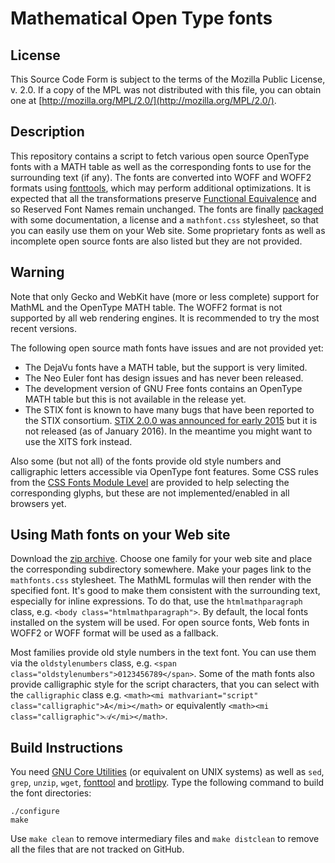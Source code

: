Mathematical Open Type fonts
============================

License
-------

This Source Code Form is subject to the terms of the Mozilla Public
License, v. 2.0. If a copy of the MPL was not distributed with this
file, you can obtain one at
[http://mozilla.org/MPL/2.0/](http://mozilla.org/MPL/2.0/).

Description
-----------

This repository contains a script to fetch various open source OpenType fonts
with a MATH table as well as the corresponding fonts to use for the surrounding
text (if any). The fonts are converted into WOFF and WOFF2 formats using
[fonttools](https://github.com/behdad/fonttools), which may perform additional
optimizations. It is expected that all the transformations preserve
[Functional Equivalence](http://scripts.sil.org/cms/scripts/page.php?site_id=nrsi&id=OFL_web_fonts_and_RFNs#33301a9c)
and so Reserved Font Names remain unchanged. The fonts are finally
[packaged](https://github.com/fred-wang/MathFonts/archive/gh-pages.zip) with
some documentation, a license and a `mathfont.css` stylesheet, so that you can
easily use them on your Web site. Some proprietary fonts as well as incomplete
open source fonts are also listed but they are not provided.

Warning
-------

Note that only Gecko and WebKit have (more or less complete) support for MathML
and the OpenType MATH table. The WOFF2 format is not supported by all web
rendering engines. It is recommended to try the most recent versions.

The following open source math fonts have issues and are not provided yet:
- The DejaVu fonts have a MATH table, but the support is very limited.
- The Neo Euler font has design issues and has never been released.
- The development version of GNU Free fonts contains an OpenType MATH table
  but this is not available in the release yet.
- The STIX font is known to have many bugs that have been reported to the
  STIX consortium.
  [STIX 2.0.0 was announced for early 2015](http://www.stixfonts.org/)
  but it is not released (as of January 2016). In the meantime you might
  want to use the XITS fork instead.

Also some (but not all) of the fonts provide old style numbers and calligraphic
letters accessible via OpenType font features. Some CSS rules from the
[CSS Fonts Module Level](http://dev.w3.org/csswg/css-fonts/)
are provided to help selecting the corresponding glyphs, but these are not
implemented/enabled in all browsers yet.

Using Math fonts on your Web site
---------------------------------

Download the
[zip archive](https://github.com/fred-wang/MathFonts/archive/gh-pages.zip).
Choose one family for your web site and place the corresponding subdirectory
somewhere.
Make your pages link to the `mathfonts.css` stylesheet. The MathML formulas
will then render with the specified font. It's good to make them consistent
with the surrounding text, especially for inline expressions. To do that,
use the `htmlmathparagraph` class, e.g. `<body class="htmlmathparagraph">`.
By default, the local fonts installed on the system will be used. For open
source fonts, Web fonts in WOFF2 or WOFF format will be used as a fallback.

Most families provide old style numbers in the text font. You can use them via
the `oldstylenumbers` class, e.g.
`<span class="oldstylenumbers">0123456789</span>`. Some of the math fonts also
provide calligraphic style for the script characters, that you can select
with the `calligraphic` class e.g.
`<math><mi mathvariant="script" class="calligraphic">A</mi></math>` or
equivalently `<math><mi class="calligraphic">𝒜</mi></math>`.

Build Instructions
------------------

You need [GNU Core Utilities](https://en.wikipedia.org/wiki/GNU_Core_Utilities)
(or equivalent on UNIX systems) as well as `sed`, `grep`, `unzip`, `wget`,
[fonttool](https://github.com/behdad/fonttools) and
[brotlipy](https://pypi.python.org/pypi/brotlipy). Type the following command
to build the font directories:

    ./configure
    make

Use `make clean` to remove intermediary files and `make distclean` to remove
all the files that are not tracked on GitHub.
